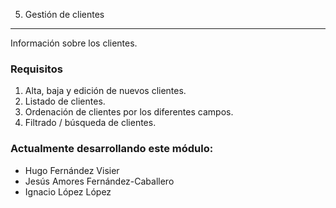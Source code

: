 5. Gestión de clientes
---------------------------
Información sobre los clientes.

### Requisitos
 1. Alta, baja y edición de nuevos clientes.
 2. Listado de clientes.
  1. Ordenación de clientes por los diferentes campos.
  2. Filtrado / búsqueda de clientes.

### Actualmente desarrollando este módulo:
 * Hugo Fernández Visier
 * Jesús Amores Fernández-Caballero
 * Ignacio López López
